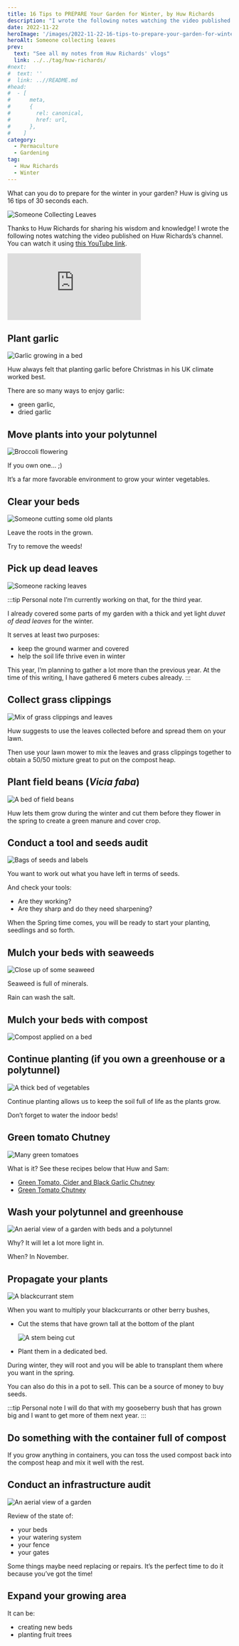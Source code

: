 ```yaml
---
title: 16 Tips to PREPARE Your Garden for Winter, by Huw Richards
description: "I wrote the following notes watching the video published on Huw Richards's channel"
date: 2022-11-22
heroImage: '/images/2022-11-22-16-tips-to-prepare-your-garden-for-winter-huw-richards.jpg'
heroAlt: Someone collecting leaves
prev:
  text: "See all my notes from Huw Richards' vlogs"
  link: ../../tag/huw-richards/
#next:
#  text: ''
#  link: ..//README.md
#head:
#  - [
#      meta,
#      {
#        rel: canonical,
#        href: url,
#      },
#    ]
category:
  - Permaculture
  - Gardening
tag:
  - Huw Richards
  - Winter
---
```


What can you do to prepare for the winter in your garden? Huw is giving us 16 tips of 30 seconds each.

![Someone Collecting Leaves](./images/2022-11-22-16-tips-to-prepare-your-garden-for-winter-huw-richards.jpg 'Collecting leaves forms an important activity in the beginning of winter. Credits: image taken from Huw Richards’s vlog')

Thanks to Huw Richards for sharing his wisdom and knowledge!
I wrote the following notes watching the video published on Huw Richards’s channel.
You can watch it using [this YouTube link](https://www.youtube.com/watch?v=qkBT61SGU8k).

<!-- markdownlint-disable MD033 -->
<iframe class="newsletter-embed" src="https://thetooltip.substack.com/embed" frameborder="0" scrolling="no"></iframe>

## Plant garlic

![Garlic growing in a bed](./images/tip-1-plant-garlic.jpg 'Garlic is an important crop you can grow. Plant it in winter if you’re in a climate where you don’t have severe winters. Credits: image taken from Huw Richard’s vlog')

Huw always felt that planting garlic before Christmas in his UK climate worked best.

There are so many ways to enjoy garlic:

- green garlic,
- dried garlic

## Move plants into your polytunnel

![Broccoli flowering](./images/tip-2-move-your-plants-to-the-polytunnel.jpg 'The warmth of a polytunnel will protect your crops from the harshness of the winter. Credits: image taken from Huw Richard’s vlog')

If you own one… ;)

It’s a far more favorable environment to grow your winter vegetables.

## Clear your beds

![Someone cutting some old plants](./images/tip-3-clear-beds.jpg 'It’s the occasion to use the old plants to fill up your compost heap. Credits: image taken from Huw Richard’s vlog')

Leave the roots in the grown.

Try to remove the weeds!

## Pick up dead leaves

![Someone racking leaves](./images/2022-11-22-16-tips-to-prepare-your-garden-for-winter-huw-richards.jpg 'Leaves are free and abundant at the end of autumn. Gather as much as you can. Credits: image taken from Huw Richard’s vlog')

:::tip Personal note
I’m currently working on that, for the third year.

I already covered some parts of my garden with a thick and yet light _duvet of dead leaves_ for the winter.

It serves at least two purposes:

- keep the ground warmer and covered
- help the soil life thrive even in winter

This year, I’m planning to gather a lot more than the previous year. At the time of this writing, I have gathered 6 meters cubes already.
:::

## Collect grass clippings

![Mix of grass clippings and leaves](./images/tip-5-collect-grass-clippings.jpg 'Credits: image taken from Huw Richard’s vlog')

Huw suggests to use the leaves collected before and spread them on your lawn.

Then use your lawn mower to mix the leaves and grass clippings together to obtain a 50/50 mixture great to put on the compost heap.

## Plant field beans (_Vicia faba_)

![A bed of field beans](./images/tip-6-plant-field-beans.jpg 'Field beans help protect the soil during winter and fix nitrogen. Credits: image taken from Huw Richard’s vlog')

Huw lets them grow during the winter and cut them before they flower in the spring to create a green manure and cover crop.

## Conduct a tool and seeds audit

![Bags of seeds and labels](./images/tip-7-conduct-tool-and-seeds-audit.jpg 'It’s about preparing for the new year to come. Credits: image taken from Huw Richard’s vlog')

You want to work out what you have left in terms of seeds.

And check your tools:

- Are they working?
- Are they sharp and do they need sharpening?

When the Spring time comes, you will be ready to start your planting, seedlings and so forth.

## Mulch your beds with seaweeds

![Close up of some seaweed](./images/tip-8-mulch-beds-with-seaweeds.jpg 'If you are near a sea, of course! :) Credits: image taken from Huw Richard’s vlog')

Seaweed is full of minerals.

Rain can wash the salt.

## Mulch your beds with compost

![Compost applied on a bed](./images/tip-9-mulch-beds-with-compost.jpg 'It’s the ideal time to put compost on your beds. Credits: image taken from Huw Richard’s vlog')

## Continue planting (if you own a greenhouse or a polytunnel)

![A thick bed of vegetables](./images/tip-10-continue-planting.jpg 'Credits: image taken from Huw Richard’s vlog')

Continue planting allows us to keep the soil full of life as the plants grow.

Don’t forget to water the indoor beds!

## Green tomato Chutney

![Many green tomatoes](./images/tip-11-use-your-green-tomatoes.jpg 'Use green tomatoes in your cooking. Credits: image taken from Huw Richard’s vlog')

What is it? See these recipes below that Huw and Sam:

- [Green Tomato, Cider and Black Garlic Chutney](https://farmerandchef.co.uk/blog/green-tomato-cider-and-black-garlic-chutney)
- [Green Tomato Chutney](https://farmerandchef.co.uk/blog/green-tomato-chutney)

## Wash your polytunnel and greenhouse

![An aerial view of a garden with beds and a polytunnel](./images/tip-12-wash-indoor-growing-space.jpg 'You have time now so optimize the amount of light that goes in the indoor growing space. Credits: image taken from Huw Richard’s vlog')

Why? It will let a lot more light in.

When? In November.

## Propagate your plants

![A blackcurrant stem](./images/tip-13-propagate-new-plants.jpg 'Propagation of your blackcurrant and gooseberry happen now. Credits: image taken from Huw Richard’s vlog')

When you want to multiply your blackcurrants or other berry bushes,

- Cut the stems that have grown tall at the bottom of the plant

  ![A stem being cut](./images/tip-13-propagate-cut.jpg 'Credits: image taken from Huw Richard’s vlog')

- Plant them in a dedicated bed.

During winter, they will root and you will be able to transplant them where you want in the spring.

You can also do this in a pot to sell.
This can be a source of money to buy seeds.

:::tip Personal note
I will do that with my gooseberry bush that has grown big and I want to get more of them next year.
:::

## Do something with the container full of compost

If you grow anything in containers, you can toss the used compost back into the compost heap and mix it well with the rest.

## Conduct an infrastructure audit

![An aerial view of a garden](./images/tip-15-audit-your-infrastructure.jpg 'What do you have? Are the beds in good conditions? Review your infrastructure. Credits: image taken from Huw Richard’s vlog')

Review of the state of:

- your beds
- your watering system
- your fence
- your gates

Some things maybe need replacing or repairs. It’s the perfect time to do it because you’ve got the time!

## Expand your growing area

It can be:

- creating new beds
- planting fruit trees
